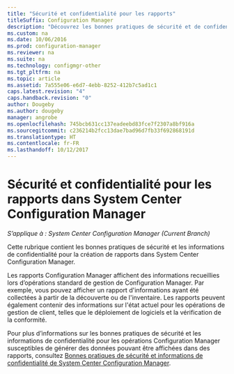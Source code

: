 ```yaml
---
title: "Sécurité et confidentialité pour les rapports"
titleSuffix: Configuration Manager
description: "Découvrez les bonnes pratiques de sécurité et de confidentialité lorsque vous utilisez les fonctionnalités de création de rapports dans Configuration Manager."
ms.custom: na
ms.date: 10/06/2016
ms.prod: configuration-manager
ms.reviewer: na
ms.suite: na
ms.technology: configmgr-other
ms.tgt_pltfrm: na
ms.topic: article
ms.assetid: 7a555e06-e6d7-4ebb-8252-412b7c5ad1c1
caps.latest.revision: "4"
caps.handback.revision: "0"
author: Dougeby
ms.author: dougeby
manager: angrobe
ms.openlocfilehash: 745bcb631cc137eadeebd83fce7f2307a8bf916a
ms.sourcegitcommit: c236214b2fcc13dae7bad96d7fb33f692868191d
ms.translationtype: HT
ms.contentlocale: fr-FR
ms.lasthandoff: 10/12/2017
---
```

# <a name="security-and-privacy-for-reporting-in-system-center-configuration-manager"></a>Sécurité et confidentialité pour les rapports dans System Center Configuration Manager

*S’applique à : System Center Configuration Manager (Current Branch)*

Cette rubrique contient les bonnes pratiques de sécurité et les informations de confidentialité pour la création de rapports dans System Center Configuration Manager.  

 Les rapports Configuration Manager affichent des informations recueillies lors d’opérations standard de gestion de Configuration Manager. Par exemple, vous pouvez afficher un rapport d'informations ayant été collectées à partir de la découverte ou de l'inventaire. Les rapports peuvent également contenir des informations sur l'état actuel pour les opérations de gestion de client, telles que le déploiement de logiciels et la vérification de la conformité.  

 Pour plus d’informations sur les bonnes pratiques de sécurité et les informations de confidentialité pour les opérations Configuration Manager susceptibles de générer des données pouvant être affichées dans des rapports, consultez [Bonnes pratiques de sécurité et informations de confidentialité de System Center Configuration Manager](../../plan-design/security/security-best-practices-and-privacy-information.md).  
